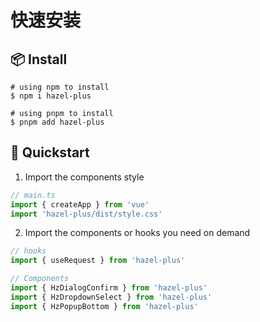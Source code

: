 # 快速安装

## 📦 Install

```
# using npm to install
$ npm i hazel-plus

# using pnpm to install
$ pnpm add hazel-plus
```

## 🧨 Quickstart

1. Import the components style

```ts :main.ts
// main.ts
import { createApp } from 'vue'
import 'hazel-plus/dist/style.css'
```

2. Import the components or hooks you need on demand

```ts :xx.vue
// hooks
import { useRequest } from 'hazel-plus'

// Components
import { HzDialogConfirm } from 'hazel-plus'
import { HzDropdownSelect } from 'hazel-plus'
import { HzPopupBottom } from 'hazel-plus'
```
